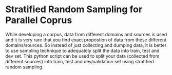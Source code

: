 # Stratified Random Sampling for Parallel Coprus
While developing a corpus, data from different domains and sources is used and it is very rare that you find exact propostion of data from these different domains/sources. So instead of just collecting and dumping data, it is better to use sampling technique to adequately split the data into train, test and dev set. This python script can be used to split your data (collected from different sources) into train, test and dev/validation set using stratified random sampling. 
